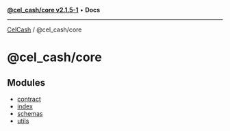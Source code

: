 [**@cel_cash/core v2.1.5-1**](README.md) • **Docs**

***

[CelCash](../../README.md) / @cel\_cash/core

# @cel\_cash/core

## Modules

- [contract](contract/README.md)
- [index](index/README.md)
- [schemas](schemas/README.md)
- [utils](utils/README.md)

